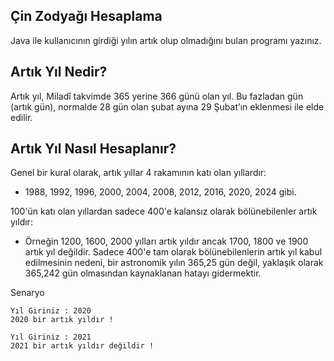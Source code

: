 Çin Zodyağı Hesaplama
-
Java ile kullanıcının girdiği yılın artık olup olmadığını bulan programı yazınız.

Artık Yıl Nedir?
-

Artık yıl, Miladî takvimde 365 yerine 366 günü olan yıl. Bu fazladan gün (artık gün), normalde 28 gün olan şubat ayına 29 Şubat’ın eklenmesi ile elde edilir.

Artık Yıl Nasıl Hesaplanır?
-

Genel bir kural olarak, artık yıllar 4 rakamının katı olan yıllardır:

- 1988, 1992, 1996, 2000, 2004, 2008, 2012, 2016, 2020, 2024 gibi.

100'ün katı olan yıllardan sadece 400'e kalansız olarak bölünebilenler artık yıldır:

- Örneğin 1200, 1600, 2000 yılları artık yıldır ancak 1700, 1800 ve 1900 artık yıl değildir.
Sadece 400'e tam olarak bölünebilenlerin artık yıl kabul edilmesinin nedeni, bir astronomik yılın 365,25 gün değil, yaklaşık olarak 365,242 gün olmasından kaynaklanan hatayı gidermektir.

Senaryo

    Yıl Giriniz : 2020 
    2020 bir artık yıldır !

    Yıl Giriniz : 2021
    2021 bir artık yıldır değildir !